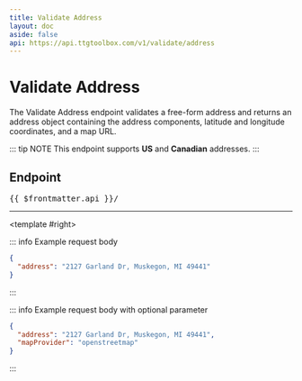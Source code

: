 ```yaml
---
title: Validate Address
layout: doc
aside: false
api: https://api.ttgtoolbox.com/v1/validate/address
---
```


<script setup>
import DividePage from '../../../components/DividerPage.vue'   
</script>

# Validate Address

The Validate Address endpoint validates a free-form address and returns an address object containing the address components, latitude and longitude coordinates, and a map URL.

::: tip NOTE
This endpoint supports **US** and **Canadian** addresses.
:::

## Endpoint <Badge type="tip" text="POST" />

<pre>{{ $frontmatter.api }}/</pre>

---

<DividePage :top="63">
<template #left>

### Request body

This endpoint uses the `POST` method and requires a JSON object as the request body.

#### Required parameters

The request body requires the following parameters.

<span style="font-family:courier; font-weight:bold">address</span><Badge type="info" text="string" /><Badge type="danger" text="required" /><br/>

### Optional parameters

<span style="font-family:courier; font-weight:bold">mapProvider</span><Badge type="info" text="string" /><br/>

Use the optional `mapProvider` parameter to specify the map engine to use the for URL. Google Maps is the default map provider.

| Map Provider  | <span style="font-family:courier; font-weight:bold">mapProvider</span> value |
| ------------- | ---------------------------------------------------------------------------- |
| Google Maps   | `google`<Badge type="tip" text="default" />                                  |
| Bing Maps     | `bing`                                                                       |
| OpenStreetMap | `openstreetmap`                                                              |

---

</template>

<template #right>

::: info Example request body

```json
{
  "address": "2127 Garland Dr, Muskegon, MI 49441"
}
```

:::

::: info Example request body with optional parameter

```json
{
  "address": "2127 Garland Dr, Muskegon, MI 49441",
  "mapProvider": "openstreetmap"
}
```

:::

</template>
</DividePage>

<DividePage :top="63">
<template #left>

### Returns

A JSON object containing the validated address.

---

</template>
<template #right>

::: info Response

```json
{
  "valid": true,
  "address1": "2127 Garland Dr",
  "address2": "",
  "city": "Norton Shores",
  "region": "MI",
  "postalCode": "49441 4433",
  "country": "USA",
  "latitude": 43.186353986704,
  "longitude": -86.296750999194,
  "text": "2127 Garland Dr, Norton Shores, MI, 49441, USA",
  "mapUrl": "https://www.openstreetmap.org/?mlat=43.186353986704&mlon=-86.296750999194"
}
```

:::

</template>
</DividePage>
